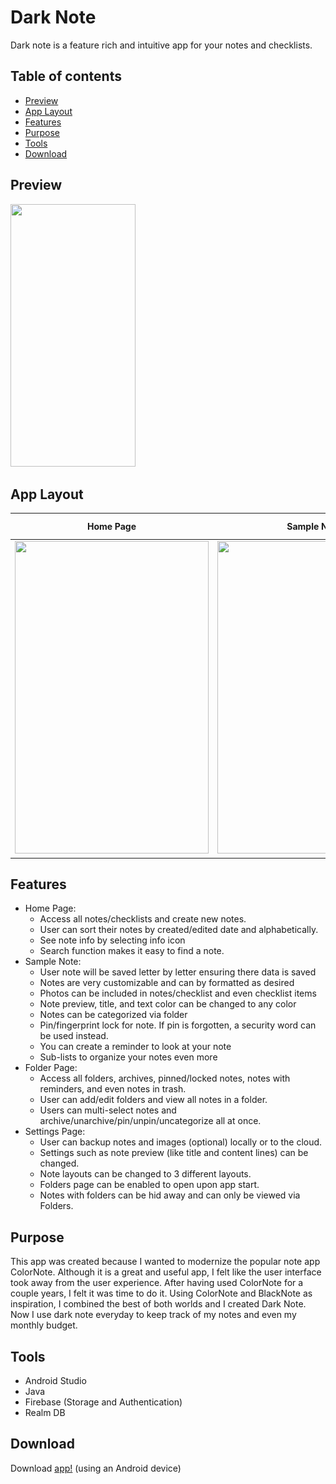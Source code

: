 # Dark Note

Dark note is a feature rich and intuitive app for your notes and checklists. 

## Table of contents
* [Preview](#preview)
* [App Layout](#app-layout)
* [Features](#features)
* [Purpose](#purpose)
* [Tools](#tools)
* [Download](#download)

## Preview

<img src="Screenshots/Dark_Note_Gif.gif" width="200" height="420"/>

## App Layout

Home Page | Sample Note | Folder Page | Settings Page
:-------------------------:|:-------------------------:|:-------------------------:|:-------------------------:
<img src="Screenshots/Regular%20Device/1_oneplus-oneplus8pro-portrait.png" width="310" height="500"/> | <img src="Screenshots/Regular%20Device/2_oneplus-oneplus8pro-portrait.png" width="310" height="500"/> | <img src="Screenshots/Regular%20Device/Folders_Page.png" width="310" height="500"/> | <img src="Screenshots/Regular%20Device/8_oneplus-oneplus8pro-portrait.png" width="310" height="500"/>

## Features

* Home Page: 
	* Access all notes/checklists and create new notes.
	* User can sort their notes by created/edited date and alphabetically.
	* See note info by selecting info icon
  	* Search function makes it easy to find a note.
* Sample Note: 
	* User note will be saved letter by letter ensuring there data is saved 
  	* Notes are very customizable and can by formatted as desired
  	* Photos can be included in notes/checklist and even checklist items
  	* Note preview, title, and text color can be changed to any color
  	* Notes can be categorized via folder
  	* Pin/fingerprint lock for note. If pin is forgotten, a security word can be used instead.
 	* You can create a reminder to look at your note
	* Sub-lists to organize your notes even more
* Folder Page: 
	* Access all folders, archives, pinned/locked notes, notes with reminders, and even notes in trash.
  	* User can add/edit folders and view all notes in a folder.
	* Users can multi-select notes and archive/unarchive/pin/unpin/uncategorize all at once.
* Settings Page: 
	* User can backup notes and images (optional) locally or to the cloud.
	* Settings such as note preview (like title and content lines) can be changed.
  	* Note layouts can be changed to 3 different layouts.
  	* Folders page can be enabled to open upon app start.
	* Notes with folders can be hid away and can only be viewed via Folders.

## Purpose
This app was created because I wanted to modernize the popular note app ColorNote. Although it is a great and useful app, I felt like the user interface took away from the user experience. After having used ColorNote for a couple years, I felt it was time to do it. Using ColorNote and BlackNote as inspiration, I combined the best of both worlds and I created Dark Note. Now I use dark note everyday to keep track of my notes and even my monthly budget. 
	
## Tools
* Android Studio
* Java
* Firebase (Storage and Authentication)
* Realm DB

## Download

Download [app!](https://play.google.com/store/apps/details?id=com.akapps.dailynote) (using an Android device)
